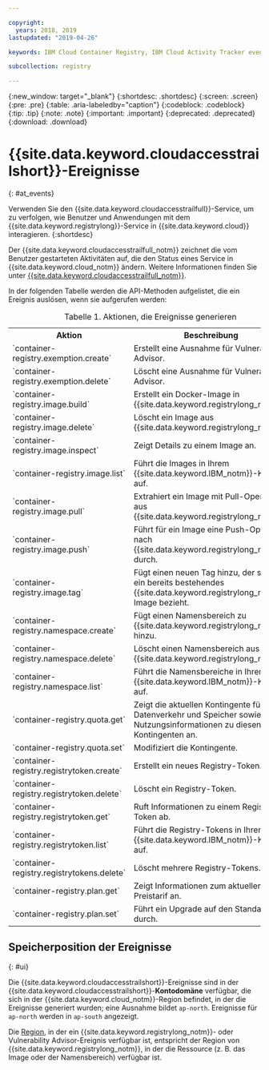```yaml
---

copyright:
  years: 2018, 2019
lastupdated: "2019-04-26"

keywords: IBM Cloud Container Registry, IBM Cloud Activity Tracker events, Activity Tracker events, events, track,

subcollection: registry

---
```


{:new_window: target="_blank"}
{:shortdesc: .shortdesc}
{:screen: .screen}
{:pre: .pre}
{:table: .aria-labeledby="caption"}
{:codeblock: .codeblock}
{:tip: .tip}
{:note: .note}
{:important: .important}
{:deprecated: .deprecated}
{:download: .download}

# {{site.data.keyword.cloudaccesstrailshort}}-Ereignisse
{: #at_events}

Verwenden Sie den {{site.data.keyword.cloudaccesstrailfull}}-Service, um zu verfolgen, wie Benutzer und Anwendungen mit dem {{site.data.keyword.registrylong}}-Service in {{site.data.keyword.cloud}} interagieren.
{:shortdesc}

Der {{site.data.keyword.cloudaccesstrailfull_notm}} zeichnet die vom Benutzer gestarteten Aktivitäten auf, die den Status eines Service in {{site.data.keyword.cloud_notm}} ändern.
Weitere Informationen finden Sie unter [{{site.data.keyword.cloudaccesstrailfull_notm}}](/docs/services/cloud-activity-tracker?topic=cloud-activity-tracker-getting-started#getting-started).

In der folgenden Tabelle werden die API-Methoden aufgelistet, die ein Ereignis auslösen, wenn sie aufgerufen werden:

<table>
  <caption>Tabelle 1. Aktionen, die Ereignisse generieren</caption>
  <tr>
    <th>Aktion</th>
	  <th>Beschreibung</th>
  </tr>
  <tr>
    <td>`container-registry.exemption.create`</td>
	  <td>Erstellt eine Ausnahme für Vulnerability Advisor.</td>
  </tr>
  <tr>
    <td>`container-registry.exemption.delete`</td>
	  <td>Löscht eine Ausnahme für Vulnerability Advisor.</td>
  </tr>
  <tr>
    <td>`container-registry.image.build`</td>
	  <td>Erstellt ein Docker-Image in {{site.data.keyword.registrylong_notm}}.</td>
  </tr>
  <tr>
    <td>`container-registry.image.delete`</td>
	  <td>Löscht ein Image aus {{site.data.keyword.registrylong_notm}}.</td>
  </tr>
  <tr>
    <td>`container-registry.image.inspect`</td>
	  <td>Zeigt Details zu einem Image an.</td>
  </tr>
  <tr>
    <td>`container-registry.image.list`</td>
	  <td>Führt die Images in Ihrem {{site.data.keyword.IBM_notm}}-Konto auf.</td>
  </tr>
  <tr>
    <td>`container-registry.image.pull`</td>
	  <td>Extrahiert ein Image mit Pull-Operation aus {{site.data.keyword.registrylong_notm}}.</td>
  </tr>
  <tr>
    <td>`container-registry.image.push`</td>
	  <td>Führt für ein Image eine Push-Operation nach {{site.data.keyword.registrylong_notm}} durch.</td>
  </tr>
  <tr>
    <td>`container-registry.image.tag`</td>
	  <td>Fügt einen neuen Tag hinzu, der sich auf ein bereits bestehendes {{site.data.keyword.registrylong_notm}}-Image bezieht.</td>
  </tr>
  <tr>
    <td>`container-registry.namespace.create`</td>
	  <td>Fügt einen Namensbereich zu {{site.data.keyword.registrylong_notm}} hinzu.</td>
  </tr>
  <tr>
    <td>`container-registry.namespace.delete`</td>
	  <td>Löscht einen Namensbereich aus {{site.data.keyword.registrylong_notm}}.</td>
  </tr>
  <tr>
    <td>`container-registry.namespace.list`</td>
	  <td>Führt die Namensbereiche in Ihrem {{site.data.keyword.IBM_notm}}-Konto auf.</td>
  </tr>
  <tr>
    <td>`container-registry.quota.get`</td>
	  <td>Zeigt die aktuellen Kontingente für Datenverkehr und Speicher sowie Nutzungsinformationen zu diesen Kontingenten an.</td>
  </tr>
  <tr>
    <td>`container-registry.quota.set`</td>
	  <td>Modifiziert die Kontingente.</td>
  </tr>
  <tr>
    <td>`container-registry.registrytoken.create`</td>
	  <td>Erstellt ein neues Registry-Token.</td>
  </tr>
  <tr>
    <td>`container-registry.registrytoken.delete`</td>
	  <td>Löscht ein Registry-Token.</td>
  </tr>
  <tr>
    <td>`container-registry.registrytoken.get`</td>
	  <td>Ruft Informationen zu einem Registry-Token ab.</td>
  </tr>
  <tr>
    <td>`container-registry.registrytoken.list`</td>
	  <td>Führt die Registry-Tokens in Ihrem {{site.data.keyword.IBM_notm}}-Konto auf.</td>
  </tr>
  <tr>
    <td>`container-registry.registrytokens.delete`</td>
	  <td>Löscht mehrere Registry-Tokens.</td>
  </tr>
  <tr>
    <td>`container-registry.plan.get`</td>
	  <td>Zeigt Informationen zum aktuellen Preistarif an.</td>
  </tr>
  <tr>
    <td>`container-registry.plan.set`</td>
	  <td>Führt ein Upgrade auf den Standardplan durch.</td>
  </tr>
 </table>

## Speicherposition der Ereignisse
{: #ui}

Die {{site.data.keyword.cloudaccesstrailshort}}-Ereignisse sind in der {{site.data.keyword.cloudaccesstrailshort}}-**Kontodomäne** verfügbar, die sich in der {{site.data.keyword.cloud_notm}}-Region befindet, in der die Ereignisse generiert wurden; eine Ausnahme bildet `ap-north`. Ereignisse für `ap-north` werden in `ap-south` angezeigt.

Die [Region](/docs/services/Registry?topic=registry-registry_overview#registry_regions), in der ein {{site.data.keyword.registrylong_notm}}- oder Vulnerability Advisor-Ereignis verfügbar ist, entspricht der Region von {{site.data.keyword.registrylong_notm}}, in der die Ressource (z. B. das Image oder der Namensbereich) verfügbar ist.
